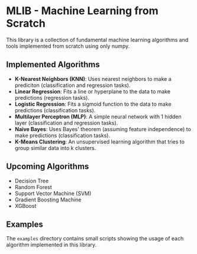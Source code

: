 # MLIB - Machine Learning from Scratch

This library is a collection of fundamental machine learning algorithms and tools implemented from scratch using only numpy.

## Implemented Algorithms

- **K-Nearest Neighbors (KNN)**: Uses nearest neighbors to make a prediciton (classification and regression tasks).
- **Linear Regression**: Fits a line or hyperplane to the data to make predictions (regression tasks).
- **Logistic Regression**: Fits a sigmoid function to the data to make predictions (classification tasks).
- **Multilayer Perceptron (MLP)**: A simple neural network with 1 hidden layer (classification and regression tasks).
- **Naive Bayes**: Uses Bayes' theorem (assuming feature independence) to make predictions (classification tasks).
- **K-Means Clustering**: An unsupervised learning algorithm that tries to group similar data into k clusters.

## Upcoming Algorithms

- Decision Tree
- Random Forest
- Support Vector Machine (SVM)
- Gradient Boosting Machine
- XGBoost

## Examples

The `examples` directory contains small scripts showing the usage of each algorithm implemented in this library.
